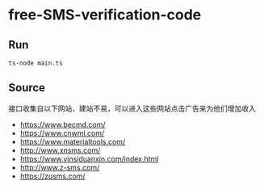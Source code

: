 # free-SMS-verification-code

## Run

```
ts-node main.ts
```

## Source

接口收集自以下网站，建站不易，可以进入这些网站点击广告来为他们增加收入

- https://www.becmd.com/
- https://www.cnwml.com/
- https://www.materialtools.com/
- http://www.xnsms.com/
- https://www.yinsiduanxin.com/index.html
- http://www.z-sms.com/
- https://zusms.com/
